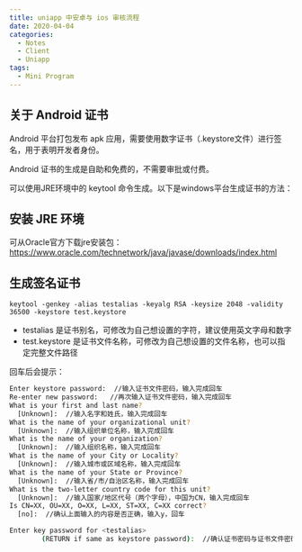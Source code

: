 ```yaml
---
title: uniapp 中安卓与 ios 审核流程
date: 2020-04-04
categories:
  - Notes
  - Client
  - Uniapp
tags:
  - Mini Program
---
```


## 关于 Android 证书

Android 平台打包发布 apk 应用，需要使用数字证书（.keystore文件）进行签名，用于表明开发者身份。

Android 证书的生成是自助和免费的，不需要审批或付费。

可以使用JRE环境中的 keytool 命令生成。以下是windows平台生成证书的方法：

<!-- more -->

## 安装 JRE 环境

可从Oracle官方下载jre安装包：https://www.oracle.com/technetwork/java/javase/downloads/index.html

## 生成签名证书

~~~
keytool -genkey -alias testalias -keyalg RSA -keysize 2048 -validity 36500 -keystore test.keystore
~~~

- testalias 是证书别名，可修改为自己想设置的字符，建议使用英文字母和数字
- test.keystore 是证书文件名称，可修改为自己想设置的文件名称，也可以指定完整文件路径

回车后会提示：

```sh
Enter keystore password:  //输入证书文件密码，输入完成回车
Re-enter new password:   //再次输入证书文件密码，输入完成回车
What is your first and last name?
  [Unknown]:  //输入名字和姓氏，输入完成回车
What is the name of your organizational unit?
  [Unknown]:  //输入组织单位名称，输入完成回车
What is the name of your organization?
  [Unknown]:  //输入组织名称，输入完成回车
What is the name of your City or Locality?
  [Unknown]:  //输入城市或区域名称，输入完成回车
What is the name of your State or Province?
  [Unknown]:  //输入省/市/自治区名称，输入完成回车
What is the two-letter country code for this unit?
  [Unknown]:  //输入国家/地区代号（两个字母），中国为CN，输入完成回车
Is CN=XX, OU=XX, O=XX, L=XX, ST=XX, C=XX correct?
  [no]:  //确认上面输入的内容是否正确，输入y，回车

Enter key password for <testalias>
        (RETURN if same as keystore password):  //确认证书密码与证书文件密码一样（HBuilder|HBuilderX要求这两个密码一致），直接回车就可以
```
